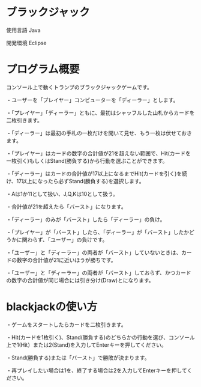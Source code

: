 # ブラックジャック
使用言語 Java

開発環境 Eclipse

# プログラム概要
コンソール上で動くトランプのブラックジャックゲームです。

・ユーザーを「プレイヤー」コンピューターを「ディーラー」とします。

・「プレイヤー」「ディーラー」ともに、最初はシャッフルした山札からカードを二枚引きます。

・「ディーラー」は最初の手札の一枚だけを開いて見せ、もう一枚は伏せておきます。

・「プレイヤー」はカードの数字の合計値が21を超えない範囲で、Hit(カードを一枚引く)もしくはStand(勝負する)から行動を選ぶことができます。

・「ディーラー」はカードの合計値が17以上になるまでHit(カードを引く)を続け、17以上になったら必ずStand(勝負する)を選択します。

・Aは1か11として扱い、J,Q,Kは10として扱う。

・合計値が21を超えたら「バースト」になります。

・「ディーラー」のみが「バースト」したら「ディーラー」の負け。

・「プレイヤー」が「バースト」したら、「ディーラー」が「バースト」したかどうかに関わらず、「ユーザー」の負けです。

・「ユーザー」と「ディーラー」の両者が「バースト」していないときは、カードの数字の合計値が21に近いほうが勝ちです。

・「ユーザー」と「ディーラー」の両者が「バースト」しておらず、かつカードの数字の合計値が同じ場合には引き分け(Draw)とになります。


# blackjackの使い方
・ゲームをスタートしたらカードを二枚引きます。

・Hit(カードを1枚引く)、Stand(勝負する)のどちらかの行動を選び、コンソール上で1(Hit）または2(Stand)を入力してEnterキーを押してください。

・Stand(勝負する)または「バースト」で勝敗が決まります。

・再プレイしたい場合は1を、終了する場合は2を入力してEnterキーを押してください。

